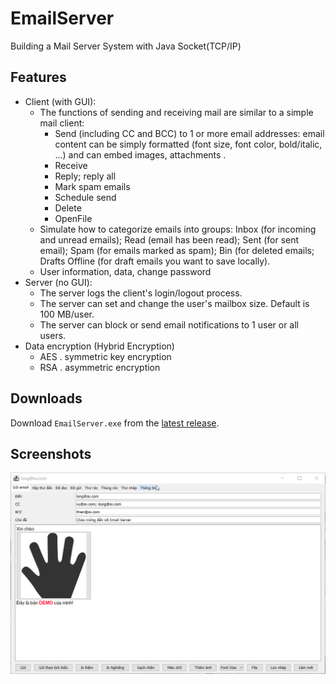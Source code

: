 
# EmailServer

Building a Mail Server System with Java Socket(TCP/IP)



## Features

- Client (with GUI):
    - The functions of sending and receiving mail are similar to a simple mail client:
        - Send (including CC and BCC) to 1 or more email addresses: email content can be simply formatted (font size, font color, bold/italic, ...) and can embed images, attachments .
        - Receive
        - Reply; reply all
        - Mark spam emails
        - Schedule send
        - Delete
        - OpenFile
    - Simulate how to categorize emails into groups: Inbox (for incoming and unread emails); Read (email has been read); Sent (for sent email); Spam (for emails marked as spam); Bin (for deleted emails; Drafts Offline (for draft emails you want to save locally).
    - User information, data, change password
- Server (no GUI):
    - The server logs the client's login/logout process.
    - The server can set and change the user's mailbox size. Default is 100 MB/user.
    - The server can block or send email notifications to 1 user or all users.
- Data encryption (Hybrid Encryption)
    - AES . symmetric key encryption
    - RSA . asymmetric encryption

## Downloads

Download `EmailServer.exe` from the [latest release](https://github.com/thienlong306/EmailServer/releases).

    
## Screenshots

![App Screenshot](/Doc/images.png "Ảnh Demo")
